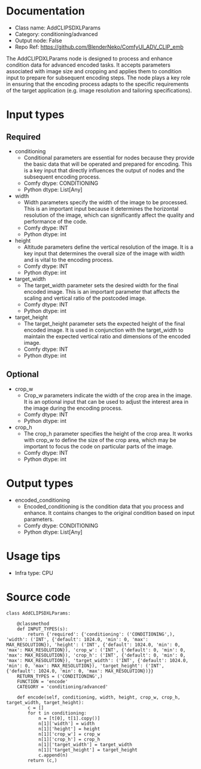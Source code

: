 # Documentation
- Class name: AddCLIPSDXLParams
- Category: conditioning/advanced
- Output node: False
- Repo Ref: https://github.com/BlenderNeko/ComfyUI_ADV_CLIP_emb

The AddCLIPDXLParams node is designed to process and enhance condition data for advanced encoded tasks. It accepts parameters associated with image size and cropping and applies them to condition input to prepare for subsequent encoding steps. The node plays a key role in ensuring that the encoding process adapts to the specific requirements of the target application (e.g. image resolution and tailoring specifications).

# Input types
## Required
- conditioning
    - Conditional parameters are essential for nodes because they provide the basic data that will be operated and prepared for encoding. This is a key input that directly influences the output of nodes and the subsequent encoding process.
    - Comfy dtype: CONDITIONING
    - Python dtype: List[Any]
- width
    - Width parameters specify the width of the image to be processed. This is an important input because it determines the horizontal resolution of the image, which can significantly affect the quality and performance of the code.
    - Comfy dtype: INT
    - Python dtype: int
- height
    - Altitude parameters define the vertical resolution of the image. It is a key input that determines the overall size of the image with width and is vital to the encoding process.
    - Comfy dtype: INT
    - Python dtype: int
- target_width
    - The target_width parameter sets the desired width for the final encoded image. This is an important parameter that affects the scaling and vertical ratio of the postcoded image.
    - Comfy dtype: INT
    - Python dtype: int
- target_height
    - The target_height parameter sets the expected height of the final encoded image. It is used in conjunction with the target_width to maintain the expected vertical ratio and dimensions of the encoded image.
    - Comfy dtype: INT
    - Python dtype: int
## Optional
- crop_w
    - Crop_w parameters indicate the width of the crop area in the image. It is an optional input that can be used to adjust the interest area in the image during the encoding process.
    - Comfy dtype: INT
    - Python dtype: int
- crop_h
    - The crop_h parameter specifies the height of the crop area. It works with crop_w to define the size of the crop area, which may be important to focus the code on particular parts of the image.
    - Comfy dtype: INT
    - Python dtype: int

# Output types
- encoded_conditioning
    - Encoded_conditioning is the condition data that you process and enhance. It contains changes to the original condition based on input parameters.
    - Comfy dtype: CONDITIONING
    - Python dtype: List[Any]

# Usage tips
- Infra type: CPU

# Source code
```
class AddCLIPSDXLParams:

    @classmethod
    def INPUT_TYPES(s):
        return {'required': {'conditioning': ('CONDITIONING',), 'width': ('INT', {'default': 1024.0, 'min': 0, 'max': MAX_RESOLUTION}), 'height': ('INT', {'default': 1024.0, 'min': 0, 'max': MAX_RESOLUTION}), 'crop_w': ('INT', {'default': 0, 'min': 0, 'max': MAX_RESOLUTION}), 'crop_h': ('INT', {'default': 0, 'min': 0, 'max': MAX_RESOLUTION}), 'target_width': ('INT', {'default': 1024.0, 'min': 0, 'max': MAX_RESOLUTION}), 'target_height': ('INT', {'default': 1024.0, 'min': 0, 'max': MAX_RESOLUTION})}}
    RETURN_TYPES = ('CONDITIONING',)
    FUNCTION = 'encode'
    CATEGORY = 'conditioning/advanced'

    def encode(self, conditioning, width, height, crop_w, crop_h, target_width, target_height):
        c = []
        for t in conditioning:
            n = [t[0], t[1].copy()]
            n[1]['width'] = width
            n[1]['height'] = height
            n[1]['crop_w'] = crop_w
            n[1]['crop_h'] = crop_h
            n[1]['target_width'] = target_width
            n[1]['target_height'] = target_height
            c.append(n)
        return (c,)
```